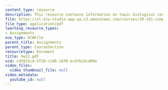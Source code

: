 ```yaml
---
content_type: resource
description: This resource contains information on topic biological computation.
file: https://ol-ocw-studio-app-qa.s3.amazonaws.com/courses/20-181-computation-for-biological-engineers-fall-2006/c45915c45f28c1d618f8ec97b2dcd09e_hw11.pdf
file_type: application/pdf
learning_resource_types:
- Assignments
ocw_type: OCWFile
parent_title: Assignments
parent_type: CourseSection
resourcetype: Document
title: hw11.pdf
uid: c45915c4-5f28-c1d6-18f8-ec97b2dcd09e
video_files:
  video_thumbnail_file: null
video_metadata:
  youtube_id: null
---
```


